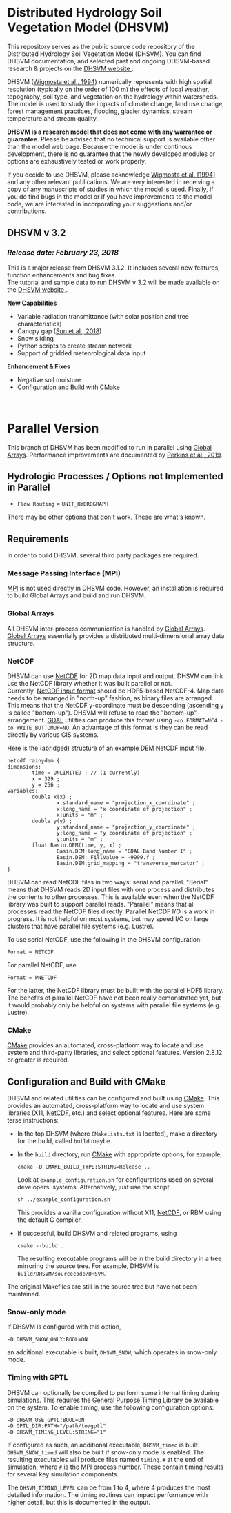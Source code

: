 # Distributed Hydrology Soil Vegetation Model (DHSVM) 

This repository serves as the public source code repository of the Distributed Hydrology Soil Vegetation Model (DHSVM). You can find DHSVM documentation, and selected past and ongoing DHSVM-based research & projects on the <a href="http://dhsvmdev.pnl.gov///">DHSVM website </a>.

DHSVM (<a href="http://onlinelibrary.wiley.com/doi/10.1029/94WR00436/abstract">Wigmosta et al., 1994</a>) numerically represents with high spatial resolution (typically on the order of 100 m) the effects of local weather, topography, soil type, and vegetation on the hydrology within watersheds. The model is used to study the impacts of climate change, land use change, forest management practices, flooding, glacier dynamics, stream temperature and stream quality.

<strong>DHSVM is a research model that does not come with any warrantee or guarantee</strong>. Please be advised that no technical support is available other than the model web page. Because the model is under continous development, there is no guarantee that the newly developed modules or options are exhaustively tested or work properly. 

If you decide to use DHSVM, please acknowledge <a
href="http://onlinelibrary.wiley.com/doi/10.1029/94WR00436/abstract">Wigmosta
et al. [1994]</a> and any other relevant publications. We are very
interested in receiving a copy of any manuscripts of studies in which
the model is used. Finally, if you do find bugs in the model or if you
have improvements to the model code, we are interested in
incorporating your suggestions and/or contributions. 

## DHSVM v 3.2 ##
### _Release date: February 23, 2018_ ###

This is a major release from DHSVM 3.1.2. It includes several new features, function enhancements and bug fixes.<br />
The tutorial and sample data to run DHSVM v 3.2 will be made available on the <a href="http://dhsvmdev.pnl.gov//tutorials.stm">DHSVM website </a>.

__New Capabilities__
  * Variable radiation transmittance (with solar position and tree characteristics) 
  * Canopy gap (<a href="https://onlinelibrary.wiley.com/doi/abs/10.1002/hyp.13150">Sun et al., 2018</a>)
  * Snow sliding 
  * Python scripts to create stream network
  * Support of gridded meteorological data input

__Enhancement & Fixes__
  * Negative soil moisture 
  * Configuration and Build with CMake
<br />

# Parallel Version

This branch of DHSVM has been modified to run in parallel using
[Global Arrays](http://hpc.pnl.gov/globalarrays/).  Performance
improvements are documented by
[Perkins et al., 2019](https://doi.org/10.1002/essoar.10500884.2).

## Hydrologic Processes / Options not Implemented in Parallel 

* `Flow Routing` = `UNIT_HYDROGRAPH`

There may be other options that don't work. These are what's known.

## Requirements

In order to build DHSVM, several third party packages are required.  

### Message Passing Interface (MPI)

[MPI](https://en.wikipedia.org/wiki/Message_Passing_Interface) is not
used directly in DHSVM code.  However, an installation is required to
build Global Arrays and build and run DHSVM.  

### Global Arrays

All DHSVM inter-process communication is handled by
[Global Arrays](http://hpc.pnl.gov/globalarrays/).
[Global Arrays](http://hpc.pnl.gov/globalarrays/) essentially provides
a distributed multi-dimensional array data structure.  

### NetCDF

DHSVM can use [NetCDF](https://www.unidata.ucar.edu/software/netcdf/)
for 2D map data input and output. DHSVM can link use the NetCDF
library whether it was built parallel or not.  
Currently,
[NetCDF input format](https://www.unidata.ucar.edu/software/netcdf/docs/netcdf_introduction.html#netcdf_format)
should be HDF5-based NetCDF-4. Map data needs to be arranged in
"north-up" fashion, as binary files are arranged. This means that the
NetCDF y-coordinate must be descending (ascending y is called
"bottom-up"). DHSVM will refuse to read the "bottom-up" arrangement.
[GDAL](https://www.gdal.org/frmt_netcdf.html) utilities can produce
this format using `-co FORMAT=NC4 -co WRITE_BOTTOMUP=NO`. An advantage
of this format is they can be read directly by various GIS systems.

Here is the (abridged) structure of an example DEM NetCDF input file. 

    netcdf rainydem {
    dimensions:
            time = UNLIMITED ; // (1 currently)
            x = 329 ;
            y = 256 ;
    variables:
            double x(x) ;
                    x:standard_name = "projection_x_coordinate" ;
                    x:long_name = "x coordinate of projection" ;
                    x:units = "m" ;
            double y(y) ;
                    y:standard_name = "projection_y_coordinate" ;
                    y:long_name = "y coordinate of projection" ;
                    y:units = "m" ;
            float Basin.DEM(time, y, x) ;
                    Basin.DEM:long_name = "GDAL Band Number 1" ;
                    Basin.DEM:_FillValue = -9999.f ;
                    Basin.DEM:grid_mapping = "transverse_mercator" ;
    }
    
DHSVM can read NetCDF files in two ways: serial and parallel.
"Serial" means that DHSVM reads 2D input files with one process and
distributes the contents to other processes.  This is available even
when the NetCDF library was built to support parallel reads.
"Parallel" means that all processes read the NetCDF files
directly. Parallel NetCDF I/O is a work in progress. It is not helpful
on most systems, but may speed I/O on large clusters that have
parallel file systems (e.g. Lustre).  

To use serial NetCDF, use the following in the DHSVM configuration:

    Format = NETCDF
    
For parallel NetCDF, use

    Format = PNETCDF
    
For the latter, the NetCDF library must be built with the parallel
HDF5 library.  The benefits of parallel NetCDF have not been really
demonstrated yet, but it would probably only be helpful on systems
with parallel file systems (e.g. Lustre).  

### CMake

[CMake](https://cmake.org) provides an automated, cross-platform way
to locate and use system and third-party libraries, and select optional
features.  Version 2.8.12 or greater is required.

## Configuration and Build with CMake 

DHSVM and related utilities can be configured and built using
[CMake](https://cmake.org).  This provides an automated,
cross-platform way to locate and use system libraries (X11,
[NetCDF](http://www.unidata.ucar.edu/software/netcdf/), etc.) and
select optional features.  Here are some terse instructions: 

  * In the top DHSVM (where `CMakeLists.txt` is located), make a
    directory for the build, called `build` maybe.
    
  * In the `build` directory, run [CMake](https://cmake.org) with
    appropriate options, for example,
    
        cmake -D CMAKE_BUILD_TYPE:STRING=Release ..

    Look at `example_configuration.sh` for configurations used on
    several developers' systems. Alternatively, just use the script:

        sh ../example_configuration.sh

    This provides a vanilla configuration without X11,
    [NetCDF](http://www.unidata.ucar.edu/software/netcdf/), or RBM
    using the default C compiler.
    
  * If successful, build DHSVM and related programs, using

        cmake --build .

    The resulting executable programs will be in the build directory
    in a tree mirroring the source tree.  For example, DHSVM is
    `build/DHSVM/sourcecode/DHSVM`. 
    
The original Makefiles are still in the source tree but have not been
maintained.  

### Snow-only mode ###

If DHSVM is configured with this option,

    -D DHSVM_SNOW_ONLY:BOOL=ON
   
an additional executable is built, `DHSVM_SNOW`, which operates in
snow-only mode. 

### Timing with GPTL ### 

DHSVM can optionally be compiled to perform some internal timing
during simulations.  This requires the
[General Purpose Timing Library](https://jmrosinski.github.io/GPTL/)
be available on the system.  To enable timing, use the following
configuration options:

    -D DHSVM_USE_GPTL:BOOL=ON 
    -D GPTL_DIR:PATH="/path/to/gptl"
    -D DHSVM_TIMING_LEVEL:STRING="1" 
   
If configured as such, an additional executable, `DHSVM_timed` is
built. `DHSVM_SNOW_timed` will also be built if snow-only mode is
enabled. The resulting executables will produce files named `timing.#` at the
end of simulation, where `#` is the MPI process number.  These contain
timing results for several key simulation components.

The `DHSVM_TIMING_LEVEL` can be from 1 to 4, where 4 produces the most
detailed information.  The timing routines can impact performance with
higher detail, but this is documented in the output.  




